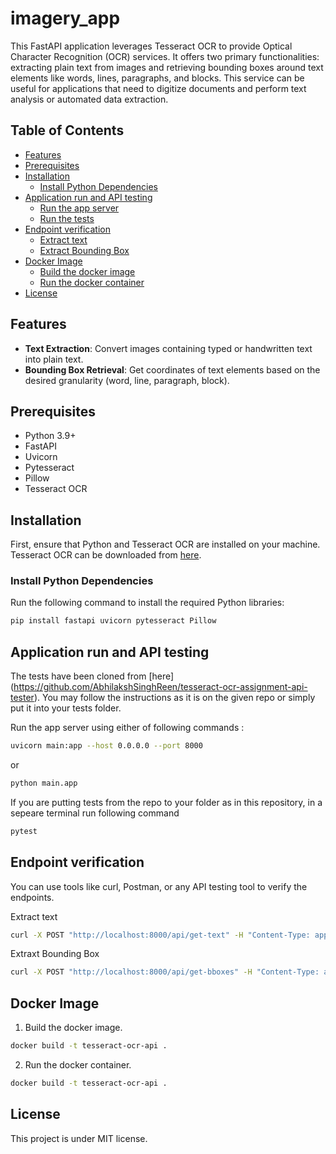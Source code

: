 # imagery_app

This FastAPI application leverages Tesseract OCR to provide Optical Character Recognition (OCR) services. It offers two primary functionalities: extracting plain text from images and retrieving bounding boxes around text elements like words, lines, paragraphs, and blocks. This service can be useful for applications that need to digitize documents and perform text analysis or automated data extraction.

## Table of Contents

- [Features](#features)
- [Prerequisites](#prerequisites)
- [Installation](#installation)
  - [Install Python Dependencies](#install-python-dependencies)
- [Application run and API testing](#application-run-and-api-testing)
  - [Run the app server](#run-the-app-server)
  - [Run the tests](#run-the-tests)
- [Endpoint verification](#endpoint-verification)
  - [Extract text](#extract-text)
  - [Extract Bounding Box](#extract-bounding-box)
- [Docker Image](#docker-image)
  - [Build the docker image](#build-the-docker-image)
  - [Run the docker container](#run-the-docker-container)
- [License](#license)

## Features

- **Text Extraction**: Convert images containing typed or handwritten text into plain text.
- **Bounding Box Retrieval**: Get coordinates of text elements based on the desired granularity (word, line, paragraph, block).

## Prerequisites

- Python 3.9+
- FastAPI
- Uvicorn
- Pytesseract
- Pillow
- Tesseract OCR

## Installation

First, ensure that Python and Tesseract OCR are installed on your machine. Tesseract OCR can be downloaded from [here](https://github.com/tesseract-ocr/tesseract).

### Install Python Dependencies

Run the following command to install the required Python libraries:

```bash
pip install fastapi uvicorn pytesseract Pillow

```
## Application run and API testing
The tests have been cloned from [here] (https://github.com/AbhilakshSinghReen/tesseract-ocr-assignment-api-tester). 
You may follow the instructions as it is on the given repo or simply put it into your tests folder.

Run the app server using either of following commands :

```bash 
uvicorn main:app --host 0.0.0.0 --port 8000
```

or

```bash
python main.app
```

If you are putting tests from the repo to your folder as in this repository, in a sepeare terminal run following command
```bash
pytest
```

## Endpoint verification 

You can use tools like curl, Postman, or any API testing tool to verify the endpoints.

Extract text

```sh
curl -X POST "http://localhost:8000/api/get-text" -H "Content-Type: application/json" -d "{\"base64_image\": \"<your_base64_encoded_image>\"}"
```

Extraxt Bounding Box

```sh
curl -X POST "http://localhost:8000/api/get-bboxes" -H "Content-Type: application/json" -d "{\"base64_image\": \"<your_base64_encoded_image>\", \"bbox_type\": \"word\"}"
```

## Docker Image

1. Build the docker image.
```bash 
docker build -t tesseract-ocr-api .
```

2. Run the docker container.
```bash
docker build -t tesseract-ocr-api .
```

## License
This project is under MIT license.